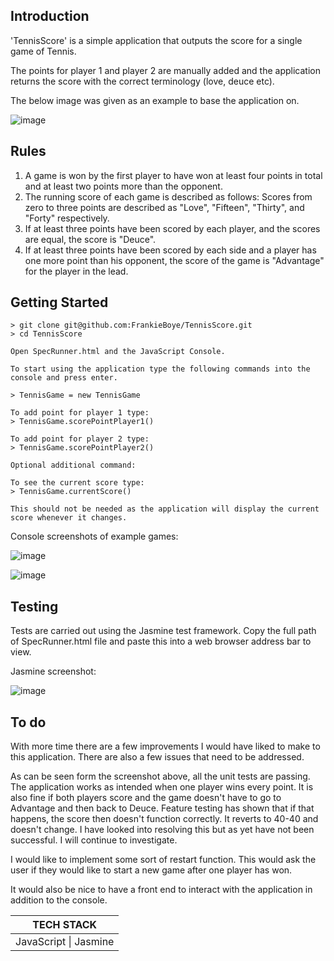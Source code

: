 ## Introduction

'TennisScore' is a simple application that outputs the score for a single game of Tennis.

The points for player 1 and player 2 are manually added and the application returns the score with the correct terminology (love, deuce etc).

The below image was given as an example to base the application on.

![image](https://user-images.githubusercontent.com/44870179/78070214-51eb8e00-7393-11ea-847a-7c07c085fa4e.png)

## Rules

1. A game is won by the first player to have won at least four points in total and at least two points more than the opponent.
2. The running score of each game is described as follows: Scores from zero to three points are described as "Love", "Fifteen", "Thirty", and "Forty" respectively.
3. If at least three points have been scored by each player, and the scores are equal, the score is "Deuce".
4. If at least three points have been scored by each side and a player has one more point than his opponent, the score of the game is "Advantage" for the player in the lead.

## Getting Started

```
> git clone git@github.com:FrankieBoye/TennisScore.git
> cd TennisScore

Open SpecRunner.html and the JavaScript Console.

To start using the application type the following commands into the console and press enter.

> TennisGame = new TennisGame

To add point for player 1 type:
> TennisGame.scorePointPlayer1()

To add point for player 2 type:
> TennisGame.scorePointPlayer2()

Optional additional command:

To see the current score type:
> TennisGame.currentScore()

This should not be needed as the application will display the current score whenever it changes.

```

Console screenshots of example games:

![image](https://user-images.githubusercontent.com/44870179/78529186-fe38d480-77d8-11ea-803c-c5472e0032f0.png)

![image](https://user-images.githubusercontent.com/44870179/78531237-f4b16b80-77dc-11ea-88e7-c9577e0d582e.png)



## Testing

Tests are carried out using the Jasmine test framework. Copy the full path of SpecRunner.html file and paste this into a web browser address bar to view.

Jasmine screenshot:

![image](https://user-images.githubusercontent.com/44870179/78186637-f8ec2a80-7464-11ea-869a-9a270d623ab1.png)

## To do

With more time there are a few improvements I would have liked to make to this application. There are also a few issues that need to be addressed.

As can be seen form the screenshot above, all the unit tests are passing. The application works as intended when one player wins every point. It is also fine if both players score and the game doesn't have to go to Advantage and then back to Deuce. Feature testing has shown that if that happens, the score then doesn't function correctly. It reverts to 40-40 and doesn't change. I have looked into resolving this but as yet have not been successful. I will continue to investigate.

I would like to implement some sort of restart function. This would ask the user if they would like to start a new game after one player has won.

It would also be nice to have a front end to interact with the application in addition to the console.


|      TECH STACK                                      |
|    :------:                                          |
|JavaScript \| Jasmine|
